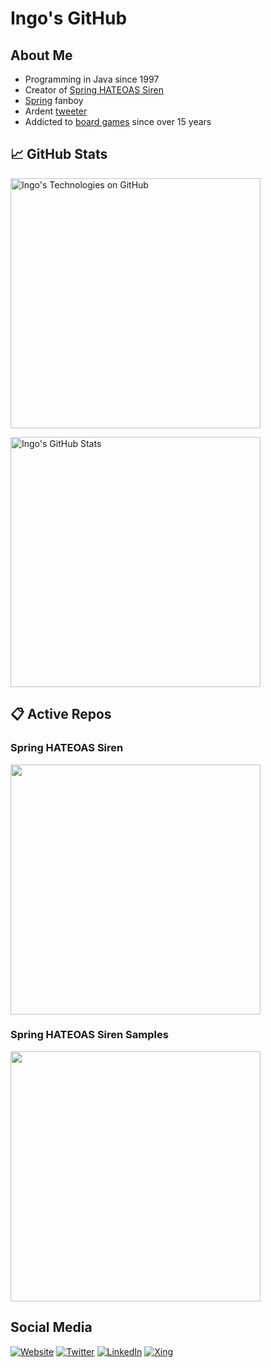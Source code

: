 # Ingo's GitHub

## About Me

* Programming in Java since 1997
* Creator of [Spring HATEOAS Siren](https://github.com/ingogriebsch/spring-hateoas-siren)
* [Spring](https://spring.io/) fanboy
* Ardent [tweeter](https://twitter.com/d0gb0t666)
* Addicted to [board games](https://boardgamegeek.com/user/d0gb0t) since over 15 years

## &#x1f4c8; GitHub Stats

<a href="https://github.com/ingogriebsch/ingogriebsch">
  <img align="center" src="https://github-readme-stats.vercel.app/api?username=ingogriebsch&show_icons=true&include_all_commits=true&title_color=2aa889&text_color=99d1ce&icon_color=2bbc8a&bg_color=0c1014&" alt="Ingo's Technologies on GitHub" width="400"/></a>
  
<p/>

<a href="https://github.com/ingogriebsch/ingogriebsch">
  <img align="center" src="https://github-readme-stats.vercel.app/api/top-langs/?username=ingogriebsch&title_color=2aa889&text_color=99d1ce&icon_color=2bbc8a&bg_color=0c1014&langs_count=8&layout=compact&hide=shell,css&theme=material-palenight" alt="Ingo's GitHub Stats" width="400"/></a>

<p/>

## &#x1F4CB; Active Repos

### Spring HATEOAS Siren

<a href="https://github.com/ingogriebsch/spring-hateoas-siren"><img align="center" src="https://github-readme-stats.vercel.app/api/pin/?username=ingogriebsch&repo=spring-hateoas-siren&title_color=ffffff&text_color=c9cacc&icon_color=2bbc8a&bg_color=1d1f21" width="400"/></a><p/>

### Spring HATEOAS Siren Samples

<a href="https://github.com/ingogriebsch/spring-hateoas-siren-samples"><img align="center" src="https://github-readme-stats.vercel.app/api/pin/?username=ingogriebsch&repo=spring-hateoas-siren-samples&title_color=ffffff&text_color=c9cacc&icon_color=2bbc8a&bg_color=1d1f21" width="400"/></a><p/>

## Social Media

[![Website](https://img.shields.io/badge/Website-ingogriebsch.de-informational?style=flat-square&logo=jekyll&logoColor=white)](https://ingogriebsch.de)
[![Twitter](https://img.shields.io/badge/Twitter-d0gb0t666-informational?style=flat-square&logo=twitter&logoColor=white)](https://www.twitter.com/d0gb0t666/)
[![LinkedIn](https://img.shields.io/badge/LinkedIn-Ingo%20Griebsch-informational?style=flat-square&logo=linkedin&logoColor=white)](https://www.linkedin.com/in/ingogriebsch/)
[![Xing](https://img.shields.io/badge/Xing-Ingo%20Griebsch-informational?style=flat-square&logo=xing&logoColor=white)](https://www.xing.com/profile/Ingo_Griebsch)
